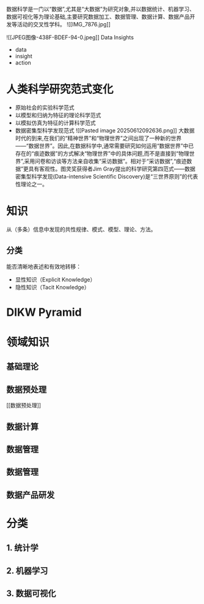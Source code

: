 数据科学是一门以“数据”,尤其是“大数据”为研究对象,并以数据统计、机器学习、数据可视化等为理论基础,主要研究数据加工、数据管理、数据计算、数据产品开发等活动的交叉性学科。
![[IMG_7876.jpg]]

![[JPEG图像-438F-BDEF-94-0.jpeg]]
Data Insights
- data
- insight
- action

# 人类科学研究范式变化
- 原始社会的实验科学范式
- 以模型和归纳为特征的理论科学范式
- 以模拟仿真为特征的计算科学范式
- 数据密集型科学发现范式
![[Pasted image 20250612092636.png]]
大数据时代的到来,在我们的“精神世界”和“物理世界”之间出现了一种新的世界——“数据世界”。因此,在数据科学中,通常需要研究如何运用“数据世界”中已存在的“痕迹数据”的方式解决“物理世界”中的具体问题,而不是直接到“物理世界”,采用问卷和访谈等方法亲自收集“采访数据”。相对于“采访数据”,“痕迹数据”更具有客观性。图灵奖获得者Jim Gray提出的科学研究第四范式——数据密集型科学发现(Data-intensive Scientific Discovery)是“三世界原则”的代表性理论之一。
# 知识
从（多条）信息中发现的共性规律、模式、模型、理论、方法。
## 分类
能否清晰地表述和有效地转移：
- 显性知识（Explicit Knowledge）
- 隐性知识（Tacit Knowledge）
# DIKW Pyramid

# 领域知识
## 基础理论
## 数据预处理
[[数据预处理]]
## 数据计算
## 数据管理
## 数据管理
## 数据产品研发


# 分类
## 1. 统计学
## 2. 机器学习
## 3. 数据可视化
